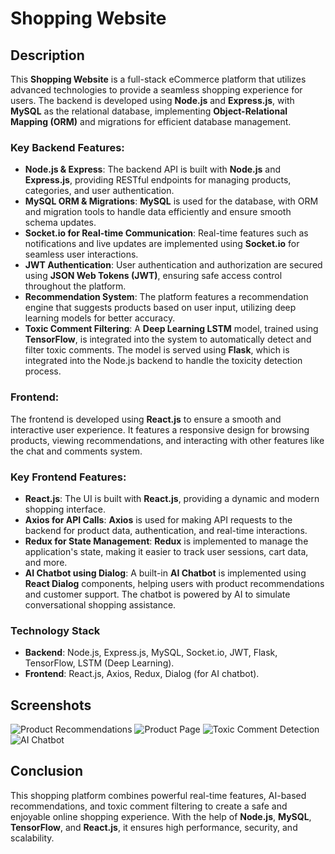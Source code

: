 # Shopping Website

## Description

This **Shopping Website** is a full-stack eCommerce platform that utilizes advanced technologies to provide a seamless shopping experience for users. The backend is developed using **Node.js** and **Express.js**, with **MySQL** as the relational database, implementing **Object-Relational Mapping (ORM)** and migrations for efficient database management. 

### Key Backend Features:
- **Node.js & Express**: The backend API is built with **Node.js** and **Express.js**, providing RESTful endpoints for managing products, categories, and user authentication.
- **MySQL ORM & Migrations**: **MySQL** is used for the database, with ORM and migration tools to handle data efficiently and ensure smooth schema updates.
- **Socket.io for Real-time Communication**: Real-time features such as notifications and live updates are implemented using **Socket.io** for seamless user interactions.
- **JWT Authentication**: User authentication and authorization are secured using **JSON Web Tokens (JWT)**, ensuring safe access control throughout the platform.
- **Recommendation System**: The platform features a recommendation engine that suggests products based on user input, utilizing deep learning models for better accuracy.
- **Toxic Comment Filtering**: A **Deep Learning LSTM** model, trained using **TensorFlow**, is integrated into the system to automatically detect and filter toxic comments. The model is served using **Flask**, which is integrated into the Node.js backend to handle the toxicity detection process.

### Frontend:
The frontend is developed using **React.js** to ensure a smooth and interactive user experience. It features a responsive design for browsing products, viewing recommendations, and interacting with other features like the chat and comments system.

### Key Frontend Features:
- **React.js**: The UI is built with **React.js**, providing a dynamic and modern shopping interface.
- **Axios for API Calls**: **Axios** is used for making API requests to the backend for product data, authentication, and real-time interactions.
- **Redux for State Management**: **Redux** is implemented to manage the application's state, making it easier to track user sessions, cart data, and more.
- **AI Chatbot using Dialog**: A built-in **AI Chatbot** is implemented using **React Dialog** components, helping users with product recommendations and customer support. The chatbot is powered by AI to simulate conversational shopping assistance.

### Technology Stack
- **Backend**: Node.js, Express.js, MySQL, Socket.io, JWT, Flask, TensorFlow, LSTM (Deep Learning).
- **Frontend**: React.js, Axios, Redux, Dialog (for AI chatbot).

## Screenshots

![Product Recommendations](https://github.com/duchuyvo0368/shopping_website/blob/master/demo/route_recommendation.png)
![Product Page](https://github.com/duchuyvo0368/shopping_website/blob/master/demo/route_product.png)
![Toxic Comment Detection](https://github.com/duchuyvo0368/shopping_website/blob/master/demo/recommendation.png)
![AI Chatbot](https://github.com/duchuyvo0368/shopping_website/blob/master/demo/chat.png)

## Conclusion

This shopping platform combines powerful real-time features, AI-based recommendations, and toxic comment filtering to create a safe and enjoyable online shopping experience. With the help of **Node.js**, **MySQL**, **TensorFlow**, and **React.js**, it ensures high performance, security, and scalability.

